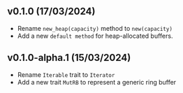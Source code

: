 <a name="v0.1.0"></a>
## v0.1.0 (17/03/2024)

* Rename `new_heap(capacity)` method to `new(capacity)`
* Add a new `default method` for heap-allocated buffers.

<a name="v0.1.0-alpha.1"></a>
## v0.1.0-alpha.1 (15/03/2024)

* Rename `Iterable` trait to `Iterator`
* Add a new trait `MutRB` to represent a generic ring buffer
